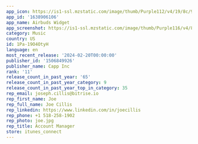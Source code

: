 ```yaml
---
app_icon: https://is1-ssl.mzstatic.com/image/thumb/Purple112/v4/19/8c/91/198c91ae-1be3-5c90-99bc-c5527aaf7cab/AppIcon-0-0-1x_U007emarketing-0-6-0-85-220.png/1024x1024bb.png
app_id: '1638906106'
app_name: Airbuds Widget
app_screenshot: https://is1-ssl.mzstatic.com/image/thumb/Purple116/v4/85/cf/ff/85cfff0b-cce9-06e6-1899-6452ad6a3d89/1ece24a1-d887-4701-b836-d0ef7f5e99b9_iPhone_U003d6.5_U002c_Langage_U003dEN_U002c_Screen_U003dScreen_1.jpg/1284x2778bb.png
category: Music
country: US
id: 1Pa-19O4OtyH
language: en
most_recent_release: '2024-02-20T00:00:00'
publisher_id: '1506849926'
publisher_name: Capp Inc
rank: '11'
release_count_in_past_year: '65'
release_count_in_past_year_category: 9
release_count_in_past_year_top_in_category: 35
rep_email: joseph.cillis@bitrise.io
rep_first_name: Joe
rep_full_name: Joe Cillis
rep_linkedin: https://www.linkedin.com/in/joecillis
rep_phone: +1 518-258-1902
rep_photo: joe.jpg
rep_title: Account Manager
store: itunes_connect
---
```

